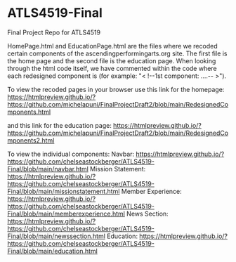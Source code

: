 # ATLS4519-Final
Final Project Repo for ATLS4519 

HomePage.html and EducationPage.html are the files where we recoded certain components of the ascendingperformingarts.org site. The first file is the home page and the second file is the education page. When looking through the html code itself, we have commented within the code where each redesigned component is (for example: "< !--1st component: ....-- >").

To view the recoded pages in your browser use this link for the homepage: https://htmlpreview.github.io/?https://github.com/michelapuni/FinalProjectDraft2/blob/main/RedesignedComponents.html

and this link for the education page: https://htmlpreview.github.io/?https://github.com/michelapuni/FinalProjectDraft2/blob/main/RedesignedComponents2.html

To view the individual components: 
Navbar: https://htmlpreview.github.io/?https://github.com/chelseastockberger/ATLS4519-Final/blob/main/navbar.html
Mission Statement: https://htmlpreview.github.io/?https://github.com/chelseastockberger/ATLS4519-Final/blob/main/missionstatement.html
Member Experience: https://htmlpreview.github.io/?https://github.com/chelseastockberger/ATLS4519-Final/blob/main/memberexperience.html
News Section: https://htmlpreview.github.io/?https://github.com/chelseastockberger/ATLS4519-Final/blob/main/newssection.html
Education: https://htmlpreview.github.io/?https://github.com/chelseastockberger/ATLS4519-Final/blob/main/education.html
